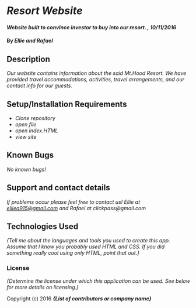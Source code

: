 # _Resort Website_

#### _Website built to convince investor to buy into our resort. , 10/11/2016_

#### By _**Ellie and Rafael**_

## Description

_Our website contains information about the said Mt.Hood Resort. We have provided travel accommodations, activities, travel arrangements, and our contact info for our guests._

## Setup/Installation Requirements

* _Clone repository_
* _open file_
* _open index.HTML_
* _view site_




## Known Bugs

_No known bugs!_

## Support and contact details

_If problems occur please feel free to contact us!  Ellie at elliea915@gmail.com and Rafael at clickpass@gmail.com_

## Technologies Used

_{Tell me about the languages and tools you used to create this app. Assume that I know you probably used HTML and CSS. If you did something really cool using only HTML, point that out.}_

### License

*{Determine the license under which this application can be used.  See below for more details on licensing.}*

Copyright (c) 2016 **_{List of contributors or company name}_**
